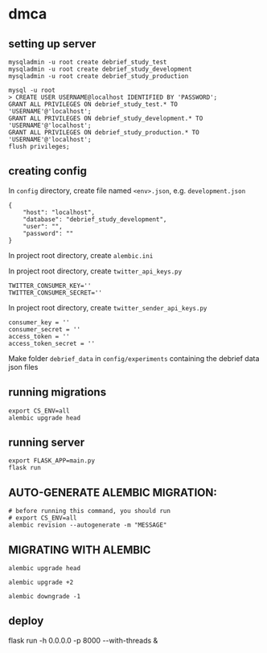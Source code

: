 # dmca

## setting up server
```
mysqladmin -u root create debrief_study_test
mysqladmin -u root create debrief_study_development
mysqladmin -u root create debrief_study_production

mysql -u root
> CREATE USER USERNAME@localhost IDENTIFIED BY 'PASSWORD';
GRANT ALL PRIVILEGES ON debrief_study_test.* TO 'USERNAME'@'localhost';
GRANT ALL PRIVILEGES ON debrief_study_development.* TO 'USERNAME'@'localhost';
GRANT ALL PRIVILEGES ON debrief_study_production.* TO 'USERNAME'@'localhost';
flush privileges;
```

## creating config
In `config` directory, create file named `<env>.json`, e.g. `development.json`
```
{
    "host": "localhost",
    "database": "debrief_study_development",
    "user": "",
    "password": ""
}
```

In project root directory, create `alembic.ini`

In project root directory, create `twitter_api_keys.py`
```
TWITTER_CONSUMER_KEY=''
TWITTER_CONSUMER_SECRET=''
```

In project root directory, create `twitter_sender_api_keys.py`
```
consumer_key = ''
consumer_secret = ''
access_token = ''
access_token_secret = ''
```

Make folder `debrief_data` in `config/experiments` containing the debrief data json files

## running migrations
```
export CS_ENV=all
alembic upgrade head
```

## running server

```
export FLASK_APP=main.py
flask run
```

## AUTO-GENERATE ALEMBIC MIGRATION:
```
# before running this command, you should run
# export CS_ENV=all
alembic revision --autogenerate -m "MESSAGE"
```

## MIGRATING WITH ALEMBIC
```
alembic upgrade head

alembic upgrade +2

alembic downgrade -1

```

## deploy

flask run -h 0.0.0.0 -p 8000 --with-threads &
